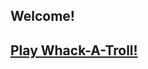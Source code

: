 ﻿<!--
template = page
title = Home
menu = home
-->
## Welcome!
<a href="wat/index.html"><h2>Play Whack-A-Troll!</h2></a>
